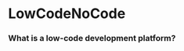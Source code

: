 # LowCodeNoCode
<h3 id="what-is-a-low-code-development-platform">What is a low-code development platform?</h3>
